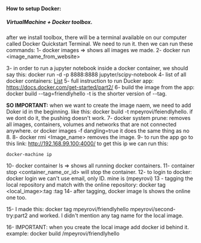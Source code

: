 #### How to setup Docker:

##### VirtualMachine + Docker toolbox.
after we install toolbox, there will be a terminal available on our computer called Docker Quickstart Terminal.
We need to run it. then we can run these commands:
1- docker images  => shows all images we made.
2- docker run <image_name_from_website>

3- in order to run a jupyter notebook inside a docker container, we should say this:
docker run -d -p 8888:8888 jupyter/scipy-notebook
4- list of all docker containers:
[List](https://hub.docker.com/search/?type=image)
5- full instruction to run Ducker app:
https://docs.docker.com/get-started/part2/
6- build the image from the app: docker build --tag=friendlyhello   -t is the shorter version of --tag.

__SO IMPORTANT:__ when we want to create the image naem, we need to add Doker id in the beginning. like this:  docker build -t mpeyrovi/feiendlyhello. if we dont do it, the pushing doesn't work.
7- docker system prune:   removes all images, containers, volumes and networks that are not connected anywhere.
 or
docker images -f dangling=true   it does the same thing as no 8.
8- docker rmi <Image_name>   removes the image.
9- to run the app go to this link:  http://192.168.99.100:4000/ to get this ip we can run this:
```
docker-machine ip
```
10- docker container ls  =>  shows all running docker containers.
11- container stop <container_name_or_id>   will stop the container.
12- to login to docker:   docker login  we can't use email, only ID. mine is (mpeyrovi)
13 - tagging the local repository and match with the online repository:
	docker tag <local_image>:tag <docker-repository-name>:tag
14- after tagging, docker image ls shows the online one too.

15- I made this: docker tag mpeyrovi/friendlyhello mpeyrovi/second-try:part2 and worked. I didn't mention any tag name for the local image.

16- IMPORTANT: when you create the local image add docker id behind it. example: docker build /mpeyrovi/friendlyhello
